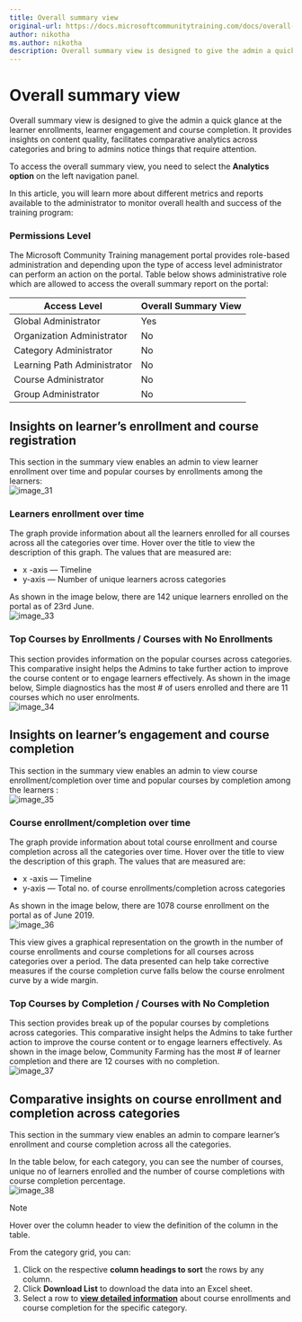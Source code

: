 ```yaml
---
title: Overall summary view
original-url: https://docs.microsoftcommunitytraining.com/docs/overall-summary
author: nikotha
ms.author: nikotha
description: Overall summary view is designed to give the admin a quick glance at the learner enrollments, learner engagement and course completion.
---
```


# Overall summary view

Overall summary view is designed to give the admin a quick glance at the learner enrollments, learner engagement and course completion. It provides insights on content quality, facilitates comparative analytics across categories and bring to admins notice things that require attention.

To access the overall summary view, you need to select the **Analytics option** on the left navigation panel.

In this article, you will learn more about different metrics and reports available to the administrator to monitor overall health and success of the training program:

### Permissions Level

The Microsoft Community Training management portal provides role-based administration and depending upon the type of access level administrator can perform an action on the portal. Table below shows administrative role which are allowed to access the overall summary report on the portal:

|Access Level  |Overall Summary View|
|---|---|
|Global Administrator| Yes |
|Organization Administrator |No|
|Category Administrator|No|
|Learning Path Administrator|No|
|Course Administrator|No|
|Group Administrator|No|

## Insights on learner’s enrollment and course registration

This section in the summary view enables an admin to view learner enrollment over time and popular courses by enrollments among the learners:  
![image_31](../../media/image%2831%29.png)

### Learners enrollment over time

The graph provide information about all the learners enrolled for all courses across all the categories over time. Hover over the title to view the description of this graph. The values that are measured are:

* x -axis — Timeline
* y-axis — Number of unique learners across categories

As shown in the image below, there are 142 unique learners enrolled on the portal as of 23rd June.  
![image_33](../../media/image%2833%29.png)

### Top Courses by Enrollments / Courses with No Enrollments

This section provides information on the popular courses across categories. This comparative insight helps the Admins to take further action to improve the course content or to engage learners effectively. As shown in the image below, Simple diagnostics has the most # of users enrolled and there are 11 courses which no user enrolments.  
![image_34](../../media/image%2834%29.png)

## Insights on learner’s engagement and course completion

This section in the summary view enables an admin to view course enrollment/completion over time and popular courses by completion among the learners :  
![image_35](../../media/image%2835%29.png)

### Course enrollment/completion over time

The graph provide information about total course enrollment and course completion across all the categories over time. Hover over the title to view the description of this graph. The values that are measured are:  

* x -axis — Timeline
* y-axis — Total no. of course enrollments/completion across categories

As shown in the image below, there are 1078 course enrollment on the portal as of June 2019.  
![image_36](../../media/image%2836%29.png)

This view gives a graphical representation on the growth in the number of course enrollments and course completions for all courses across categories over a period. The data presented can help take corrective measures if the course completion curve falls below the course enrolment curve by a wide margin.

### Top Courses by Completion / Courses with No Completion

This section provides break up of the popular courses by completions across categories. This comparative insight helps the Admins to take further action to improve the course content or to engage learners effectively. As shown in the image below, Community Farming has the most # of learner completion and there are 12 courses with no completion.  
![image_37](../../media/image%2837%29.png)

## Comparative insights on course enrollment and completion across categories

This section in the summary view enables an admin to compare learner’s enrollment and course completion across all the categories. 

In the table below, for each category, you can see the number of courses, unique no of learners enrolled and the number of course completions with course completion percentage.  
![image_38](../../media/image%2838%29.png)

> [!NOTE]
> Hover over the column header to view the definition of the column in the table.

From the category grid, you can:  

1. Click on the respective **column headings to sort** the rows by any column.
2. Click **Download List** to download the data into an Excel sheet.
3. Select a row to [**view detailed information**](./3_category-view-report.md) about course enrollments and course completion for the specific category.
